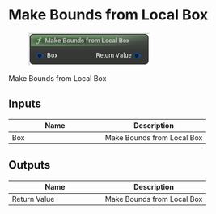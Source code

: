 # Make Bounds from Local Box

<div align="left" data-full-width="false">

<figure><img src="../../../.gitbook/assets/Make_Bounds_from_Local_Box.png" alt=""><figcaption></figcaption></figure>

</div>

Make Bounds from Local Box

## Inputs

<table><thead><tr><th width="170">Name</th><th>Description</th></tr></thead><tbody><tr><td>Box</td><td>Make Bounds from Local Box</td></tr></tbody></table>

## Outputs

<table><thead><tr><th width="170">Name</th><th>Description</th></tr></thead><tbody><tr><td>Return Value</td><td>Make Bounds from Local Box</td></tr></tbody></table>
